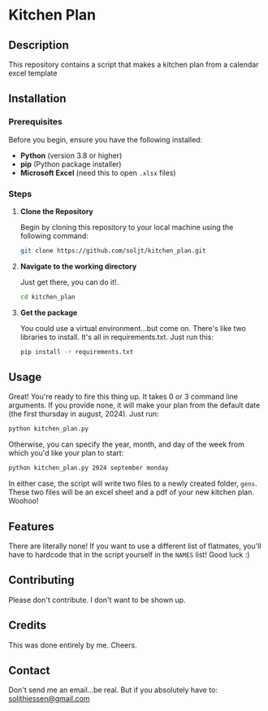 # Kitchen Plan

## Description

This repository contains a script that makes a kitchen plan from a calendar excel template

## Installation

### Prerequisites

Before you begin, ensure you have the following installed:

- **Python** (version 3.8 or higher)
- **pip** (Python package installer)
- **Microsoft Excel** (need this to open `.xlsx` files)

### Steps

1. **Clone the Repository**  

   Begin by cloning this repository to your local machine using the following command:

   ```bash
   git clone https://github.com/soljt/kitchen_plan.git

2. **Navigate to the working directory**

    Just get there, you can do it!.

    ```bash
    cd kitchen_plan

3. **Get the package**

    You could use a virtual environment...but come on. There's like two libraries to install. It's all in requirements.txt. Just run this:

    ```bash
    pip install -r requirements.txt

## Usage

Great! You're ready to fire this thing up. It takes 0 or 3 command line arguments. If you provide none, it will make your plan from the default date (the first thursday in august, 2024). Just run:

```bash
python kitchen_plan.py 
```

Otherwise, you can specify the year, month, and day of the week from which you'd like your plan to start:

```bash
python kitchen_plan.py 2024 september monday
```

In either case, the script will write two files to a newly created folder, `gens`. These two files will be an excel sheet and a pdf of your new kitchen plan. Woohoo!

## Features

There are literally none! If you want to use a different list of flatmates, you'll have to hardcode that in the script yourself in the `NAMES` list! Good luck :)

## Contributing

Please don't contribute. I don't want to be shown up.

## Credits

This was done entirely by me. Cheers.

## Contact

Don't send me an email...be real. But if you absolutely have to: soljthiessen@gmail.com